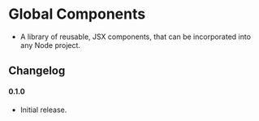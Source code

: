 # Global Components

-   A library of reusable, JSX components, that can be incorporated into any Node project.

## Changelog

#### 0.1.0

-   Initial release.
